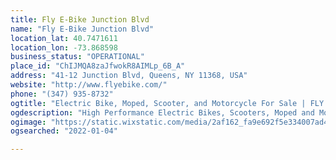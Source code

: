 ```yaml
---
title: Fly E-Bike Junction Blvd
name: "Fly E-Bike Junction Blvd"
location_lat: 40.7471611
location_lon: -73.868598
business_status: "OPERATIONAL"
place_id: "ChIJMQA8zaJfwokR8AIMLp_6B_A"
address: "41-12 Junction Blvd, Queens, NY 11368, USA"
website: "http://www.flyebike.com/"
phone: "(347) 935-8732"
ogtitle: "Electric Bike, Moped, Scooter, and Motorcycle For Sale | FLY E-BIKE"
ogdescription: "High Performance Electric Bikes, Scooters, Moped and Motorbikes | Street Legal Moped | Ship Across America | E-Bike & Scooter Repair and Maintenance"
ogimage: "https://static.wixstatic.com/media/2af162_fa9e692f5e334007ad449b3b33034cb9%7Emv2.png/v1/fit/w_2500,h_1330,al_c/2af162_fa9e692f5e334007ad449b3b33034cb9%7Emv2.png"
ogsearched: "2022-01-04"

---
```

